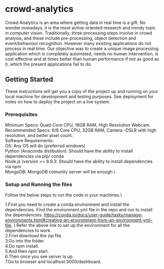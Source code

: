 # crowd-analytics

Crowd Analytics is an area where getting data in real time is a gift. No wonder nowadays, it is the most active-oriented research and trendy topic in computer vision. Traditionally, three processing steps involve in crowd analysis, and these include pre-processing, object detection and event/behaviour recognition. However many existing applications do not process in real time. Our objective was to create a unique image processing application which is completely automated, needs no human intervention, is cost effective and at times better than human performance if not as good as it, which the present applications fail to do.

## Getting Started

These instructions will get you a copy of the project up and running on your local machine for development and testing purposes. See deployment for notes on how to deploy the project on a live system.

### Prerequisites

	
Minimum Specs:	Quad-Core CPU,	16GB RAM, High Resolution Webcam.\
Recommended Specs:  6/8 Core CPU,	32GB RAM, Camera -DSLR with high resolution, and better pixel count.\
Software Requirements:\
OS:	Any OS will do (preferred windows)\
Python (Anaconda distibution): Should have the ability to install dependencies via pip/ conda\
Node.js (version >= 8.9.3: Should have the ability to install dependencies via npm\
MongoDB: MongoDB comunity server will be enough.\


### Setup and Running the files

Follow the below steps to run the code in your machines.\

1.First you need to create a conda environment and install the dependencies. Find the environment.yml file in the repo and run to install the dependencies. https://conda.io/docs/user-guide/tasks/manage-environments.html#creating-an-environment-from-an-environment-yml-file. \ Refer the above link to set up the environment for all the dependencies to work.\
2.First download the zip file.\
3.Go into the folder.\
4.Do npm install.\
5.And then npm start.\
6.Then once you see server is up.\
7.Go to browser and localhost:3000/dashboard. 

